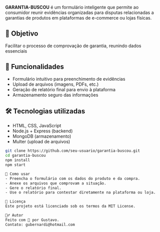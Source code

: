 **GARANTIA-BUSCOU** é um formulário inteligente que permite ao consumidor reunir evidências organizadas para disputas relacionadas a garantias de produtos em plataformas de e-commerce ou lojas físicas.

## 🎯 Objetivo

Facilitar o processo de comprovação de garantia, reunindo dados essenciais

## 🧰 Funcionalidades

- Formulário intuitivo para preenchimento de evidências
- Upload de arquivos (imagens, PDFs, etc.)
- Geração de relatório final para envio à plataforma
- Armazenamento seguro das informações

## 🛠️ Tecnologias utilizadas

- HTML, CSS, JavaScript
- Node.js + Express (backend)
- MongoDB (armazenamento)
- Multer (upload de arquivos)

```bash
git clone https://github.com/seu-usuario/garantia-buscou.git
cd garantia-buscou
npm install
npm start

🧪 Como usar
- Preencha o formulário com os dados do produto e da compra.
- Anexe os arquivos que comprovam a situação.
- Gere o relatório final.
- Use o relatório para contestar diretamente na plataforma ou loja.

📄 Licença
Este projeto está licenciado sob os termos da MIT License.

🙋‍♂️ Autor
Feito com 💙 por Gustavo.
Contato: gubernardi@hotmail.com